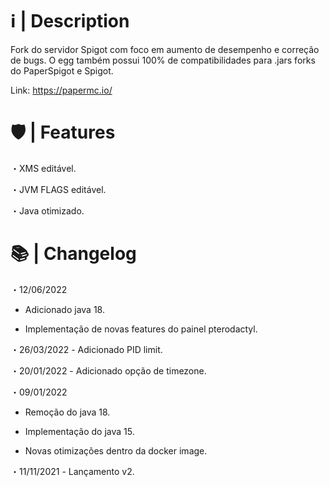 # ℹ️ | Description

Fork do servidor Spigot com foco em aumento de desempenho e correção de bugs. O egg também possui 100% de compatibilidades para .jars forks do PaperSpigot e Spigot.

Link: https://papermc.io/

# 🛡 | Features

・XMS editável.

・JVM FLAGS editável.

・Java otimizado.


# 📚 | Changelog

・12/06/2022 

- Adicionado java 18.

- Implementação de novas features do painel pterodactyl.

・26/03/2022 - Adicionado PID limit.

・20/01/2022 - Adicionado opção de timezone.

・09/01/2022 

- Remoção do java 18.
             
- Implementação do java 15.
             
- Novas otimizações dentro da docker image.

・11/11/2021 - Lançamento v2.
